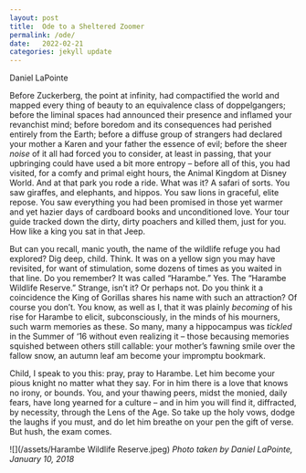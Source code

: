 ```yaml
---
layout: post
title:  Ode to a Sheltered Zoomer
permalink: /ode/
date:   2022-02-21
categories: jekyll update
---
```


Daniel LaPointe

Before Zuckerberg, the point at infinity, had compactified the world and mapped every thing of beauty to an equivalence class of doppelgangers; before the liminal spaces had announced their presence and inflamed your revanchist mind; before boredom and its consequences had perished entirely from the Earth; before a diffuse group of strangers had declared your mother a Karen and your father the essence of evil; before the sheer *noise* of it all had forced you to consider, at least in passing, that your upbringing could have used a bit more entropy – before all of this, you had visited, for a comfy and primal eight hours, the Animal Kingdom at Disney World. And at that park you rode a ride. What was it? A safari of sorts. You saw giraffes, and elephants, and hippos. You saw lions in graceful, elite repose. You saw everything you had been promised in those yet warmer and yet hazier days of cardboard books and unconditioned love. Your tour guide tracked down the dirty, dirty poachers and killed them, just for you. How like a king you sat in that Jeep.

But can you recall, manic youth, the name of the wildlife refuge you had explored? Dig deep, child. Think. It was on a yellow sign you may have revisited, for want of stimulation, some dozens of times as you waited in that line. Do you remember? It was called “Harambe.” Yes. The “Harambe Wildlife Reserve.” Strange, isn’t it? Or perhaps not. Do you think it a coincidence the King of Gorillas shares his name with such an attraction? Of course you don’t. You know, as well as I, that it was plainly *becoming* of his rise for Harambe to elicit, subconsciously, in the minds of his mourners, such warm memories as these. So many, many a hippocampus was *tickled* in the Summer of ‘16 without even realizing it – those becausing memories squished between others still callable: your mother’s fawning smile over the fallow snow, an autumn leaf am become your impromptu bookmark.

Child, I speak to you this: pray, pray to Harambe. Let him become your pious knight no matter what they say. For in him there is a love that knows no irony, or bounds. You, and your thawing peers, midst the monied, daily fears, have long yearned for a culture – and in him you will find it, diffracted, by necessity, through the Lens of the Age. So take up the holy vows, dodge the laughs if you must, and do let him breathe on your pen the gift of verse. But hush, the exam comes.

![](/assets/Harambe Wildlife Reserve.jpeg)
*Photo taken by Daniel LaPointe, January 10, 2018*